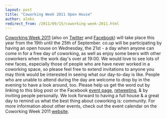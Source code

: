 ```yaml
---
layout: post
title: "Coworking Week 2011 Open House"
author: aleks
redirect_from: /2011/09/15/coworking-week-2011.html
---
```


[Coworking Week 2011](http://www.coworkingweek.de/) (also on [Twitter](http://twitter.com/coweek) and [Facebook](http://www.facebook.com/CoworkingWeek)) will take place this year from the 19th until the 25th of September. co.up will be participating by having an open house on Wednesday, the 21st - a day when anyone can come in for a free day of coworking, as well as enjoy some beers with other coworkers when the work day's over at 19:00. We would love to see lots of new faces, especially those of people who are have never worked in a coworking space, so please feel free to extend invitations to anyone you may think would be interested in seeing what our day-to-day is like. People who are unable to attend during the day are welcome to drop by in the evening to have a look around, too.
Please help us get the word out by linking to this blog post or the Facebook [event page](http://www.facebook.com/event.php?eid=234318433282778), [retweeting](http://www.twitter.com/co_up), & by inviting people personally. We look forward to having a full house & a great day to remind us what the best thing about coworking is: community.
For more information about other events, check out the event calendar on the Coworking Week 2011 [website](http://www.coworkingweek.de/).
